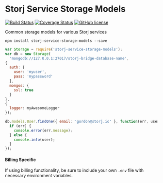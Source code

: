 Storj Service Storage Models
============================

[![Build Status](https://img.shields.io/travis/Storj/service-storage-models.svg?style=flat-square)](https://travis-ci.org/Storj/service-storage-models)
[![Coverage Status](https://img.shields.io/coveralls/Storj/service-storage-models.svg?style=flat-square)](https://coveralls.io/github/Storj/service-storage-models?branch=master)
[![GitHub license](https://img.shields.io/badge/license-LGPLv3-blue.svg?style=flat-square)](https://raw.githubusercontent.com/Storj/service-storage-models/master/LICENSE)

Common storage models for various Storj services

```
npm install storj-service-storage-models --save
```

```js
var Storage = require('storj-service-storage-models');
var db = new Storage(
  'mongodb://127.0.0.1:27017/storj-bridge-database-name',
{
  auth: {
    user: 'myuser',
    pass: 'mypassword'
  },
  mongos: {
    ssl: true
  }
},
{
  logger: myAwesomeLogger
});

db.models.User.findOne({ email: 'gordon@storj.io' }, function(err, user) {
  if (err) {
    console.error(err.message);
  } else {
    console.info(user);
  }
});
```

#### Billing Specific

If using billing functionality, be sure to include your own `.env` file with necessary environment variables.
